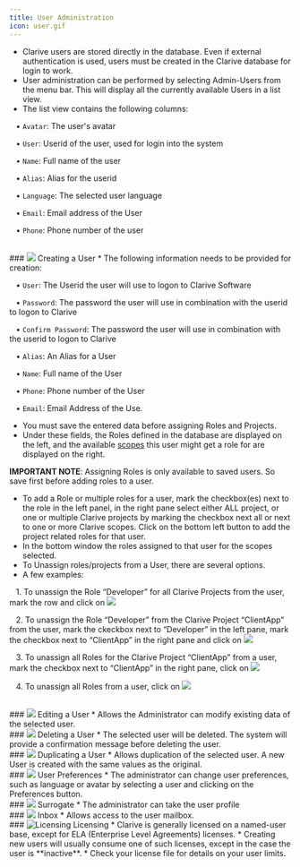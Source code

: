 ```yaml
---
title: User Administration
icon: user.gif
---
```

* Clarive users are stored directly in the database. Even if 
external authentication is used, users must be created in the 
Clarive database for login to work.
* User administration can be performed by selecting Admin-Users from the menu bar. 
This will display all the currently available Users in a list view.
* The list view contains the following columns: <br />

&nbsp; &nbsp;• `Avatar`: The user's avatar <br />

&nbsp; &nbsp;• `User`: Userid of the user, used for login into the system <br />

&nbsp; &nbsp;• `Name`: Full name of the user <br />

&nbsp; &nbsp;• `Alias`: Alias for the userid <br />

&nbsp; &nbsp;• `Language`: The selected user language <br />

&nbsp; &nbsp;• `Email`: Email address of the User <br />

&nbsp; &nbsp;• `Phone`: Phone number of the user 


<br />
### <img src="/static/images/icons/add.gif" /> Creating a User
* The following information needs to be provided for creation: <br />

&nbsp; &nbsp;• `User`: The Userid the user will use to logon to Clarive Software <br />

&nbsp; &nbsp;• `Password`: The password the user will use in combination with the userid to logon to Clarive <br />

&nbsp; &nbsp;• `Confirm Password`: The password the user will use in combination with the userid to logon to Clarive <br />

&nbsp; &nbsp;• `Alias`: An Alias for a User <br />

&nbsp; &nbsp;• `Name`: Full name of the User <br />

&nbsp; &nbsp;• `Phone`: Phone number of the User <br />

&nbsp; &nbsp;• `Email`: Email Address of the Use.


* You must save the entered data before assigning Roles and Projects. 
* Under these fields, the Roles defined in the database are displayed on the left, and the available 
[scopes](Concepts/scope) this user might get a role for are displayed on the right.

**IMPORTANT NOTE**: Assigning Roles is only available to saved users. 
So save first before adding roles to a user.
* To add a Role or multiple roles for a user, mark the checkbox(es) 
next to the role in the left panel, in the right pane select either ALL project, or 
one or multiple Clarive projects by marking the checkbox next all or next to one or more Clarive scopes. 
Click on the bottom left button  to add the project related roles for that user.
* In the bottom window the roles assigned to that user for the scopes selected.
* To Unassign roles/projects from a User, there are several options.
* A few examples: <br />

&nbsp; &nbsp;1. To unassign the Role “Developer” for all Clarive Projects from the user, mark the row and click on <img src="/static/images/icons/delete_red.png" /> <br />

&nbsp; &nbsp;2. To unassign the Role “Developer” from the Clarive Project “ClientApp”  from  the user, mark the ckeckbox next to “Developer” in the left pane, mark the checkbox next to “ClientApp” in the right pane and click on  <img src="/static/images/icons/key_delete.png" /> <br />

&nbsp; &nbsp;3. To unassign all Roles for the Clarive Project “ClientApp” from  a user, mark the checkbox next to “ClientApp” in the right pane, click on <img src="/static/images/icons/key_delete.png" /> <br />

&nbsp; &nbsp;4. To unassign all Roles from  a user, click on <img src="/static/images/icons/del_all.png" /> 

<br />
### <img src="/static/images/icons/edit.gif" /> Editing a User
* Allows the Administrator can modify existing data of the selected user.

<br />
### <img src="/static/images/icons/delete_.png" /> Deleting a User
* The selected user will be deleted. The system will provide a confirmation message before deleting the user.

<br />
### <img src="/static/images/icons/copy.gif" /> Duplicating a User
* Allows duplication of the selected user. A new User is created with the same values as the original. 

<br />
### <img src="/static/images/icons/prefs.png" /> User Preferences
* The administrator can change user preferences, such as language or avatar by selecting a user and clicking on the Preferences button.

<br />
### <img src="/static/images/icons/surrogate.png" /> Surrogate
* The administrator can take the user profile


<br />
### <img src="/static/images/icons/envelope.png" /> Inbox
* Allows access to the user mailbox.


<br />
### <img src = "/static/images/icons/about.png" alt='Licensing' /> Licensing
* Clarive is generally licensed on a named-user base, except for ELA (Enterprise Level Agreements) licenses. 
* Creating new users will usually consume one of such licenses, except in the case the user is **inactive**. 
* Check your license file for details on your user limits. 


